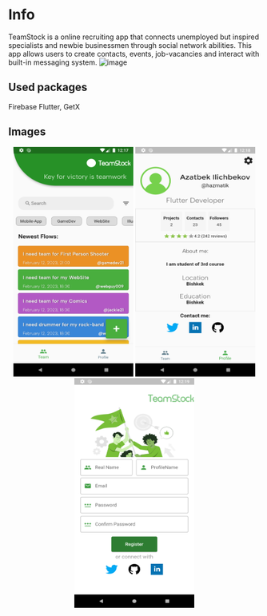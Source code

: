 # Info
TeamStock is a online recruiting app that connects unemployed but inspired specialists and newbie businessmen through social network abilities. 
	This app allows users to create contacts, events, job-vacancies and interact with built-in messaging system.
![image](https://github.com/HazmatG/TeamStock/assets/72803057/59a96895-195e-482f-a86c-fe29030b5a49)
## Used packages
Firebase Flutter, GetX
## Images
<p float="left" align="middle">
<img src="templateimages/sc_1.png" width="240" height="460">
<img src="templateimages/sc_2.png" width="240" height="460">
<img src="templateimages/sc_5.png" width="240" height="460">
</p>
